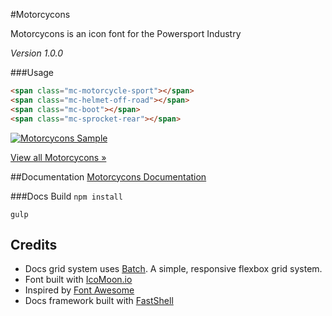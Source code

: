 
#Motorcycons

Motorcycons is an icon font for the Powersport Industry

*Version 1.0.0*

###Usage
```html
<span class="mc-motorcycle-sport"></span>
<span class="mc-helmet-off-road"></span>
<span class="mc-boot"></span>
<span class="mc-sprocket-rear"></span>
```

[![Motorcycons Sample](https://cloud.githubusercontent.com/assets/3717760/9078013/71b6bd04-3b03-11e5-8d6d-53d561adbd71.png)](https://martskin.github.io/motorcycons)

[View all Motorcycons »](https://martskin.github.io/motorcycons)

##Documentation
[Motorcycons Documentation](https://martskin.github.io/motorcycons)

###Docs Build
``npm install``

``gulp``

## Credits
* Docs grid system uses [Batch](https://martskin.github.io/batch). A simple, responsive flexbox grid system.
* Font built with [IcoMoon.io](https://icomoon.io/)
* Inspired by [Font Awesome](https://fortawesome.github.io/Font-Awesome/)
* Docs framework built with [FastShell](https://github.com/HosseinKarami/fastshell)